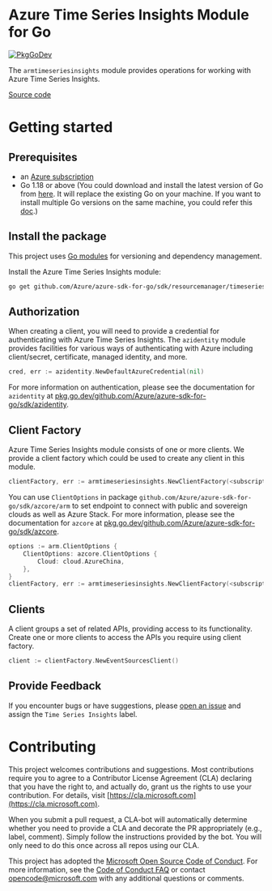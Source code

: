 # Azure Time Series Insights Module for Go

[![PkgGoDev](https://pkg.go.dev/badge/github.com/Azure/azure-sdk-for-go/sdk/resourcemanager/timeseriesinsights/armtimeseriesinsights)](https://pkg.go.dev/github.com/Azure/azure-sdk-for-go/sdk/resourcemanager/timeseriesinsights/armtimeseriesinsights)

The `armtimeseriesinsights` module provides operations for working with Azure Time Series Insights.

[Source code](https://github.com/Azure/azure-sdk-for-go/tree/main/sdk/resourcemanager/timeseriesinsights/armtimeseriesinsights)

# Getting started

## Prerequisites

- an [Azure subscription](https://azure.microsoft.com/free/)
- Go 1.18 or above (You could download and install the latest version of Go from [here](https://go.dev/doc/install). It will replace the existing Go on your machine. If you want to install multiple Go versions on the same machine, you could refer this [doc](https://go.dev/doc/manage-install).)

## Install the package

This project uses [Go modules](https://github.com/golang/go/wiki/Modules) for versioning and dependency management.

Install the Azure Time Series Insights module:

```sh
go get github.com/Azure/azure-sdk-for-go/sdk/resourcemanager/timeseriesinsights/armtimeseriesinsights
```

## Authorization

When creating a client, you will need to provide a credential for authenticating with Azure Time Series Insights.  The `azidentity` module provides facilities for various ways of authenticating with Azure including client/secret, certificate, managed identity, and more.

```go
cred, err := azidentity.NewDefaultAzureCredential(nil)
```

For more information on authentication, please see the documentation for `azidentity` at [pkg.go.dev/github.com/Azure/azure-sdk-for-go/sdk/azidentity](https://pkg.go.dev/github.com/Azure/azure-sdk-for-go/sdk/azidentity).

## Client Factory

Azure Time Series Insights module consists of one or more clients. We provide a client factory which could be used to create any client in this module.

```go
clientFactory, err := armtimeseriesinsights.NewClientFactory(<subscription ID>, cred, nil)
```

You can use `ClientOptions` in package `github.com/Azure/azure-sdk-for-go/sdk/azcore/arm` to set endpoint to connect with public and sovereign clouds as well as Azure Stack. For more information, please see the documentation for `azcore` at [pkg.go.dev/github.com/Azure/azure-sdk-for-go/sdk/azcore](https://pkg.go.dev/github.com/Azure/azure-sdk-for-go/sdk/azcore).

```go
options := arm.ClientOptions {
    ClientOptions: azcore.ClientOptions {
        Cloud: cloud.AzureChina,
    },
}
clientFactory, err := armtimeseriesinsights.NewClientFactory(<subscription ID>, cred, &options)
```

## Clients

A client groups a set of related APIs, providing access to its functionality.  Create one or more clients to access the APIs you require using client factory.

```go
client := clientFactory.NewEventSourcesClient()
```

## Provide Feedback

If you encounter bugs or have suggestions, please
[open an issue](https://github.com/Azure/azure-sdk-for-go/issues) and assign the `Time Series Insights` label.

# Contributing

This project welcomes contributions and suggestions. Most contributions require
you to agree to a Contributor License Agreement (CLA) declaring that you have
the right to, and actually do, grant us the rights to use your contribution.
For details, visit [https://cla.microsoft.com](https://cla.microsoft.com).

When you submit a pull request, a CLA-bot will automatically determine whether
you need to provide a CLA and decorate the PR appropriately (e.g., label,
comment). Simply follow the instructions provided by the bot. You will only
need to do this once across all repos using our CLA.

This project has adopted the
[Microsoft Open Source Code of Conduct](https://opensource.microsoft.com/codeofconduct/).
For more information, see the
[Code of Conduct FAQ](https://opensource.microsoft.com/codeofconduct/faq/)
or contact [opencode@microsoft.com](mailto:opencode@microsoft.com) with any
additional questions or comments.